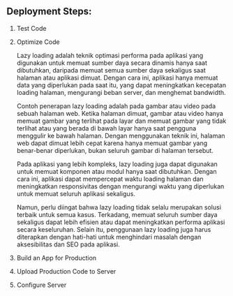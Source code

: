 ## Deployment Steps:

1. Test Code

2. Optimize Code

    Lazy loading adalah teknik optimasi performa pada aplikasi yang digunakan untuk memuat sumber daya secara dinamis hanya saat dibutuhkan, daripada memuat semua sumber daya sekaligus saat halaman atau aplikasi dimuat. Dengan cara ini, aplikasi hanya memuat data yang diperlukan pada saat itu, yang dapat meningkatkan kecepatan loading halaman, mengurangi beban server, dan menghemat bandwidth.

    Contoh penerapan lazy loading adalah pada gambar atau video pada sebuah halaman web. Ketika halaman dimuat, gambar atau video hanya memuat gambar yang terlihat pada layar dan memuat gambar yang tidak terlihat atau yang berada di bawah layar hanya saat pengguna menggulir ke bawah halaman. Dengan menggunakan teknik ini, halaman web dapat dimuat lebih cepat karena hanya memuat gambar yang benar-benar diperlukan, bukan seluruh gambar di halaman tersebut.

    Pada aplikasi yang lebih kompleks, lazy loading juga dapat digunakan untuk memuat komponen atau modul hanya saat dibutuhkan. Dengan cara ini, aplikasi dapat mempercepat waktu loading halaman dan meningkatkan responsivitas dengan mengurangi waktu yang diperlukan untuk memuat seluruh aplikasi sekaligus.

    Namun, perlu diingat bahwa lazy loading tidak selalu merupakan solusi terbaik untuk semua kasus. Terkadang, memuat seluruh sumber daya sekaligus dapat lebih efisien atau dapat meningkatkan performa aplikasi secara keseluruhan. Selain itu, penggunaan lazy loading juga harus diterapkan dengan hati-hati untuk menghindari masalah dengan aksesibilitas dan SEO pada aplikasi.

3. Build an App for Production

4. Upload Production Code to Server

5. Configure Server
